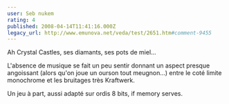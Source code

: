 ```yaml
---
user: Seb nukem
rating: 4
published: 2008-04-14T11:41:16.000Z
legacy_url: http://www.emunova.net/veda/test/2651.htm#comment-9455
---
```

Ah Crystal Castles, ses diamants, ses pots de miel...

L'absence de musique se fait un peu sentir donnant un aspect presque angoissant (alors qu'on joue un ourson tout meugnon...) entre le coté limite monochrome et les bruitages très Kraftwerk.

Un jeu à part, aussi adapté sur ordis 8 bits, if memory serves.